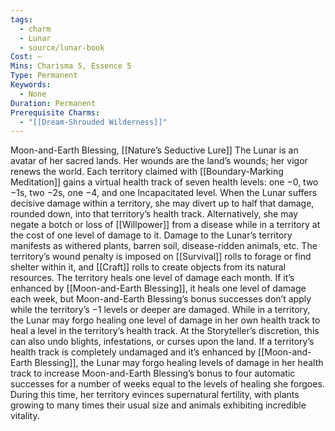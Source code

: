 ```yaml
---
tags:
  - charm
  - Lunar
  - source/lunar-book
Cost: —
Mins: Charisma 5, Essence 5
Type: Permanent
Keywords:
  - None
Duration: Permanent
Prerequisite Charms:
  - "[[Dream-Shrouded Wilderness]]"
---
```

Moon-and-Earth Blessing, [[Nature’s Seductive Lure]] The Lunar is an avatar of her sacred lands. Her wounds are the land’s wounds; her vigor renews the world. Each territory claimed with [[Boundary-Marking Meditation]] gains a virtual health track of seven health levels: one −0, two −1s, two −2s, one −4, and one Incapacitated level. When the Lunar suffers decisive damage within a territory, she may divert up to half that damage, rounded down, into that territory’s health track. Alternatively, she may negate a botch or loss of [[Willpower]] from a disease while in a territory at the cost of one level of damage to it. Damage to the Lunar’s territory manifests as withered plants, barren soil, disease-ridden animals, etc. The territory’s wound penalty is imposed on [[Survival]] rolls to forage or find shelter within it, and [[Craft]] rolls to create objects from its natural resources. The territory heals one level of damage each month. If it’s enhanced by [[Moon-and-Earth Blessing]], it heals one level of damage each week, but Moon-and-Earth Blessing’s bonus successes don’t apply while the territory’s −1 levels or deeper are damaged. While in a territory, the Lunar may forgo healing one level of damage in her own health track to heal a level in the territory’s health track. At the Storyteller’s discretion, this can also undo blights, infestations, or curses upon the land. If a territory’s health track is completely undamaged and it’s enhanced by [[Moon-and-Earth Blessing]], the Lunar may forgo healing levels of damage in her health track to increase Moon-and-Earth Blessing’s bonus to four automatic successes for a number of weeks equal to the levels of healing she forgoes. During this time, her territory evinces supernatural fertility, with plants growing to many times their usual size and animals exhibiting incredible vitality.